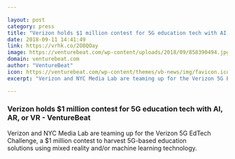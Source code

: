 ```yaml
---

layout: post
category: press
title: "Verizon holds $1 million contest for 5G education tech with AI, AR, or VR - VentureBeat"
date: 2018-09-11 14:41:49
link: https://vrhk.co/2O8QOay
image: https://venturebeat.com/wp-content/uploads/2018/09/858390494.jpg?fit=4000%2C2662&strip=all
domain: venturebeat.com
author: "VentureBeat"
icon: https://venturebeat.com/wp-content/themes/vb-news/img/favicon.ico
excerpt: "Verizon and NYC Media Lab are teaming up for the Verizon 5G EdTech Challenge, a $1 million contest to harvest 5G-based education solutions using mixed reality and/or machine learning technology."

---
```


### Verizon holds $1 million contest for 5G education tech with AI, AR, or VR - VentureBeat

Verizon and NYC Media Lab are teaming up for the Verizon 5G EdTech Challenge, a $1 million contest to harvest 5G-based education solutions using mixed reality and/or machine learning technology.